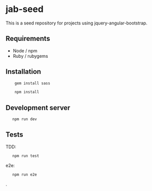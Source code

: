# jab-seed

This is a seed repository for projects using jquery-angular-bootstrap.

## Requirements

- Node / npm
- Ruby / rubygems

## Installation

```bash
    gem install sass
```

```bash
    npm install
```

## Development server

```bash
   npm run dev
```

## Tests

TDD:

```bash
   npm run test
```

e2e:

```bash
   npm run e2e
```
 . 
